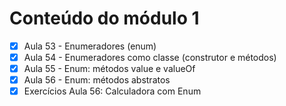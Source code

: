 # Conteúdo do módulo 1

- [x] Aula 53 - Enumeradores (enum)
- [x] Aula 54 - Enumeradores como classe (construtor e métodos)
- [x] Aula 55 - Enum: métodos value e valueOf
- [x] Aula 56 -  Enum: métodos abstratos
- [x] Exercícios Aula 56: Calculadora com Enum